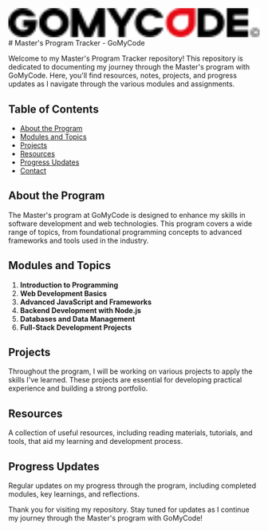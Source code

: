 <img src="https://raw.githubusercontent.com/Kid-jnr/gomycode/refs/heads/main/asset/gomycodeLogo.png" width="600" style="background: black">
# Master's Program Tracker - GoMyCode

Welcome to my Master's Program Tracker repository! This repository is dedicated to documenting my journey through the Master's program with GoMyCode. Here, you'll find resources, notes, projects, and progress updates as I navigate through the various modules and assignments.

## Table of Contents

- [About the Program](#about-the-program)
- [Modules and Topics](#modules-and-topics)
- [Projects](#projects)
- [Resources](#resources)
- [Progress Updates](#progress-updates)
- [Contact](#contact)

## About the Program

The Master's program at GoMyCode is designed to enhance my skills in software development and web technologies. This program covers a wide range of topics, from foundational programming concepts to advanced frameworks and tools used in the industry.

## Modules and Topics

1. **Introduction to Programming**
2. **Web Development Basics**
3. **Advanced JavaScript and Frameworks**
4. **Backend Development with Node.js**
5. **Databases and Data Management**
6. **Full-Stack Development Projects**

## Projects

Throughout the program, I will be working on various projects to apply the skills I've learned. These projects are essential for developing practical experience and building a strong portfolio.

## Resources

A collection of useful resources, including reading materials, tutorials, and tools, that aid my learning and development process.

## Progress Updates

Regular updates on my progress through the program, including completed modules, key learnings, and reflections.

Thank you for visiting my repository. Stay tuned for updates as I continue my journey through the Master's program with GoMyCode!

